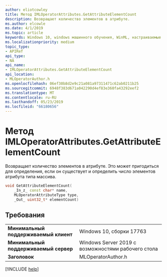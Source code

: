 ```yaml
---
author: eliotcowley
title: Метод IMLOperatorAttributes.GetAttributeElementCount
description: Возвращает количество элементов в атрибуте.
ms.author: elcowle
ms.date: 4/1/2019
ms.topic: article
keywords: Windows 10, windows машинного обучения, WinML, настраиваемые операторы, GetAttributeElementCount
ms.localizationpriority: medium
topic_type:
- APIRef
api_type:
- NA
api_name:
- IMLOperatorAttributes.GetAttributeElementCount
api_location:
- MLOperatorAuthor.h
ms.openlocfilehash: 06ef30b8d2e9c21a081a97311471c62ab0211b25
ms.sourcegitcommit: 6948f383d671a042290d4ef83e360fa43292eef2
ms.translationtype: MT
ms.contentlocale: ru-RU
ms.lasthandoff: 05/23/2019
ms.locfileid: "66180656"
---
```

# <a name="imloperatorattributesgetattributeelementcount-method"></a>Метод IMLOperatorAttributes.GetAttributeElementCount

Возвращает количество элементов в атрибуте. Это может пригодиться для определения, если он существует и определить число элементов атрибута типа массива.

```cpp
void GetAttributeElementCount(
    _In_z_ const char* name,
    MLOperatorAttributeType type,
    _Out_ uint32_t* elementCount)
```

## <a name="requirements"></a>Требования

| | |
|-|-|
| **Минимальный поддерживаемый клиент** | Windows 10, сборки 17763 |
| **Минимальный поддерживаемый сервер** | Windows Server 2019 с возможностями рабочего стола |
| **Заголовок** | MLOperatorAuthor.h |

[!INCLUDE [help](../../includes/get-help.md)]
